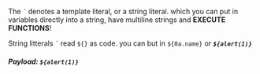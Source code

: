 
The ```´``` denotes a template literal, or a string literal. which you can put in variables directly into a string, have multiline strings and **EXECUTE FUNCTIONS**!

String litterals ```´``` read ```${}``` as code. you can but in ```${0a.name}``` or ***```${alert(1)}```***

##### Payload: ***```${alert(1)}```***